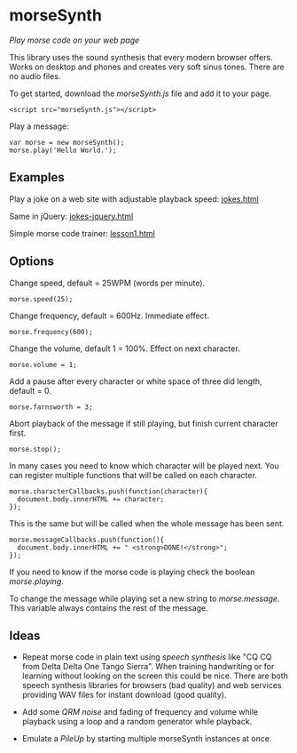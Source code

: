 morseSynth
==========

*Play morse code on your web page*

This library uses the sound synthesis that every modern browser offers. Works on desktop and phones and creates very soft sinus tones. There are no audio files.

To get started, download the *morseSynth.js* file and add it to your page.

    <script src="morseSynth.js"></script>

Play a message:

    var morse = new morseSynth();
    morse.play('Hello World.');



## Examples

Play a joke on a web site with adjustable playback speed: [jokes.html](http://netaction.github.io/morseSynth/Examples/jokes.html)

Same in jQuery: [jokes-jquery.html](http://netaction.github.io/morseSynth/Examples/jokes-jquery.html)

Simple morse code trainer: [lesson1.html](http://netaction.github.io/morseSynth/Examples/lesson1.html)



## Options

Change speed, default = 25WPM (words per minute).

    morse.speed(25);

Change frequency, default = 600Hz. Immediate effect.

    morse.frequency(600);

Change the volume, default 1 = 100%. Effect on next character.

    morse.volume = 1; 

Add a pause after every character or white space of three did length, default = 0.

    morse.farnsworth = 3;

Abort playback of the message if still playing, but finish current character first.

    morse.stop();

In many cases you need to know which character will be played next. You can register multiple functions that will be called on each character.

    morse.characterCallbacks.push(function(character){
      document.body.innerHTML += character;
    });

This is the same but will be called when the whole message has been sent.

    morse.messageCallbacks.push(function(){
      document.body.innerHTML += " <strong>DONE!</strong>";
    });

If you need to know if the morse code is playing check the boolean *morse.playing*.

To change the message while playing set a new string to *morse.message*. This variable always contains the rest of the message.



## Ideas

* Repeat morse code in plain text using *speech synthesis* like "CQ CQ from Delta Delta One Tango Sierra". When training handwriting or for learning without looking on the screen this could be nice. There are both speech synthesis libraries for browsers (bad quality) and web services providing WAV files for instant download (good quality).

* Add some *QRM noise* and fading of frequency and volume while playback using a loop and a random generator while playback.

* Emulate a *PileUp* by starting multiple morseSynth instances at once.
